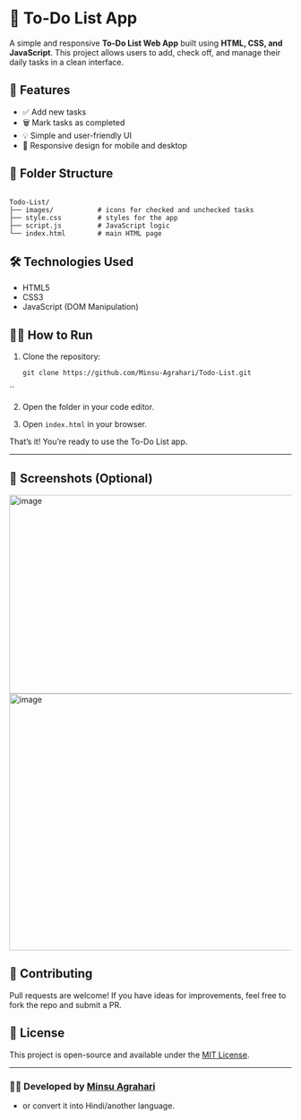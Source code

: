 # 📝 To-Do List App

A simple and responsive **To-Do List Web App** built using **HTML, CSS, and JavaScript**. This project allows users to add, check off, and manage their daily tasks in a clean interface.

## 🚀 Features

- ✅ Add new tasks
- 🗑️ Mark tasks as completed
- 💡 Simple and user-friendly UI
- 📱 Responsive design for mobile and desktop


## 📁 Folder Structure

```

Todo-List/
├── images/           # icons for checked and unchecked tasks
├── style.css         # styles for the app
├── script.js         # JavaScript logic
└── index.html        # main HTML page

```

## 🛠️ Technologies Used

- HTML5
- CSS3
- JavaScript (DOM Manipulation)

## 🧑‍💻 How to Run

1. Clone the repository:
   ```
   git clone https://github.com/Minsu-Agrahari/Todo-List.git
  ``

2. Open the folder in your code editor.

3. Open `index.html` in your browser.

That’s it! You’re ready to use the To-Do List app.

---

## 📸 Screenshots (Optional)

<img width="672" height="355" alt="image" src="https://github.com/user-attachments/assets/d5627b8d-2612-4af1-8698-ae6f0f42a15e" />
<img width="618" height="459" alt="image" src="https://github.com/user-attachments/assets/a426ee46-5d0e-4ce6-9ab3-21e268fceb52" />



## 🙌 Contributing

Pull requests are welcome! If you have ideas for improvements, feel free to fork the repo and submit a PR.

## 📄 License

This project is open-source and available under the [MIT License](LICENSE).

---

### 👨‍💻 Developed by [Minsu Agrahari](https://github.com/Minsu-Agrahari)

- or convert it into Hindi/another language.
```
